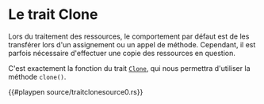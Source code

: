 # Le trait Clone

Lors du traitement des ressources, le comportement par défaut est de les transférer lors d'un assignement ou un appel de méthode. Cependant, il est parfois nécessaire d'effectuer une copie des ressources en question.

C'est exactement la fonction du trait [`Clone`][clone_trait], qui nous permettra d'utiliser la méthode `clone()`.

{{#playpen source/traitclonesource0.rs}}

[clone_trait]: https://doc.rust-lang.org/std/clone/trait.Clone.html
